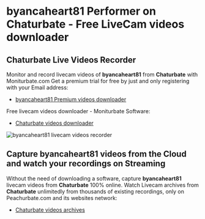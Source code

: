# byancaheart81 Performer on Chaturbate - Free LiveCam videos downloader

## Chaturbate Live Videos Recorder

Monitor and record livecam videos of **byancaheart81** from **Chaturbate** with Moniturbate.com
Get a premium trial for free by just and only registering with your Email address:
* [byancaheart81 Premium videos downloader](https://moniturbate.com/request-demo-licence-key.html)

Free livecam videos downloader - Moniturbate Software:
* [Chaturbate videos downloader](https://moniturbate.com/moniturbate-download-software.html)

![byancaheart81 livecam videos recorder](https://peachurnet.com/templates/moniturbate-software.png)


## Capture byancaheart81 videos from the Cloud and watch your recordings on Streaming

Without the need of downloading a software, capture **byancaheart81** livecam videos from **Chaturbate** 100% online.
Watch Livecam archives from **Chaturbate** unlimitedly from thousands of existing recordings, only on Peachurbate.com and its websites network:
* [Chaturbate videos archives](https://peachurnet.com/)